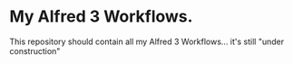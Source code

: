 # My Alfred 3 Workflows.

This repository should contain all my Alfred 3 Workflows... it's still "under construction"
